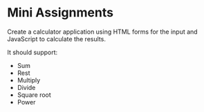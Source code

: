 # Mini Assignments

Create a calculator application using HTML forms for the input and JavaScript to calculate the results.

It should support:

  - Sum
  - Rest
  - Multiply
  - Divide
  - Square root
  - Power

